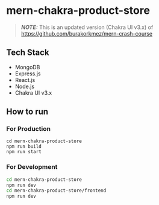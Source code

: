 # mern-chakra-product-store

> **_NOTE:_**  This is an updated version (Chakra UI v3.x) of https://github.com/burakorkmez/mern-crash-course

## Tech Stack
- MongoDB
- Express.js
- React.js
- Node.js
- Chakra UI v3.x

## How to run 

### For Production

```
cd mern-chakra-product-store
npm run build
npm run start
```

### For Development 

```sh
cd mern-chakra-product-store
npm run dev
cd mern-chakra-product-store/frontend
npm run dev
```
